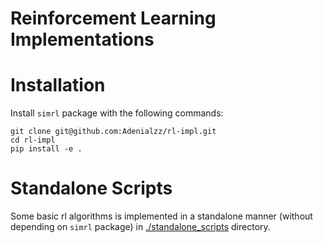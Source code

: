# Reinforcement Learning Implementations


# Installation

Install `simrl` package with the following commands:

```shell
git clone git@github.com:Adenialzz/rl-impl.git
cd rl-impl
pip install -e .
```

# Standalone Scripts

Some basic rl algorithms is implemented in a standalone manner (without depending on `simrl` package) in [./standalone_scripts](./standalone_scripts) directory.
